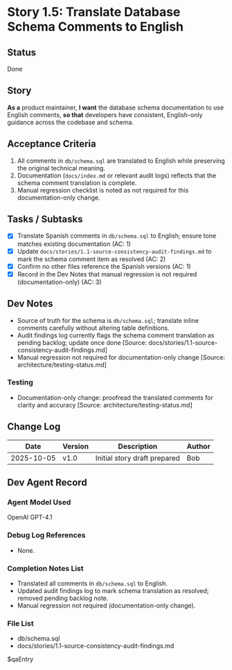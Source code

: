 ﻿# Story 1.5: Translate Database Schema Comments to English

## Status
Done

## Story
**As a** product maintainer,
**I want** the database schema documentation to use English comments,
**so that** developers have consistent, English-only guidance across the codebase and schema.

## Acceptance Criteria
1. All comments in `db/schema.sql` are translated to English while preserving the original technical meaning.
2. Documentation (`docs/index.md` or relevant audit logs) reflects that the schema comment translation is complete.
3. Manual regression checklist is noted as not required for this documentation-only change.

## Tasks / Subtasks
- [x] Translate Spanish comments in `db/schema.sql` to English; ensure tone matches existing documentation (AC: 1)
- [x] Update `docs/stories/1.1-source-consistency-audit-findings.md` to mark the schema comment item as resolved (AC: 2)
- [x] Confirm no other files reference the Spanish versions (AC: 1)
- [x] Record in the Dev Notes that manual regression is not required (documentation-only) (AC: 3)

## Dev Notes
- Source of truth for the schema is `db/schema.sql`; translate inline comments carefully without altering table definitions.
- Audit findings log currently flags the schema comment translation as pending backlog; update once done [Source: docs/stories/1.1-source-consistency-audit-findings.md]
- Manual regression not required for documentation-only change [Source: architecture/testing-status.md]

### Testing
- Documentation-only change: proofread the translated comments for clarity and accuracy [Source: architecture/testing-status.md]

## Change Log
| Date       | Version | Description                    | Author |
|------------|---------|--------------------------------|--------|
| 2025-10-05 | v1.0    | Initial story draft prepared   | Bob    |

## Dev Agent Record

### Agent Model Used
OpenAI GPT-4.1

### Debug Log References
- None.

### Completion Notes List
- Translated all comments in `db/schema.sql` to English.
- Updated audit findings log to mark schema translation as resolved; removed pending backlog note.
- Manual regression not required (documentation-only change).

### File List
- db/schema.sql
- docs/stories/1.1-source-consistency-audit-findings.md

$qaEntry



